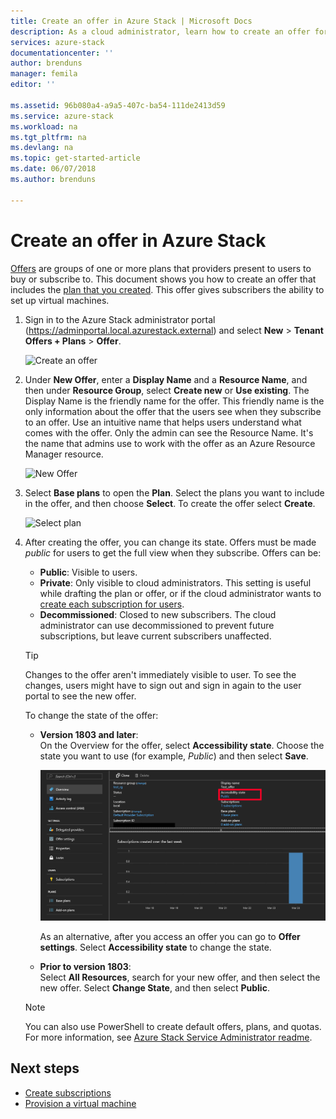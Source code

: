```yaml
---
title: Create an offer in Azure Stack | Microsoft Docs
description: As a cloud administrator, learn how to create an offer for your users in Azure Stack.
services: azure-stack
documentationcenter: ''
author: brenduns
manager: femila
editor: ''

ms.assetid: 96b080a4-a9a5-407c-ba54-111de2413d59
ms.service: azure-stack
ms.workload: na
ms.tgt_pltfrm: na
ms.devlang: na
ms.topic: get-started-article
ms.date: 06/07/2018
ms.author: brenduns

---
```

# Create an offer in Azure Stack

[Offers](azure-stack-key-features.md) are groups of one or more plans that providers present to users to buy or subscribe to. This document shows you how to create an offer that includes the [plan that you created](azure-stack-create-plan.md). This offer gives subscribers the ability to set up virtual machines.

1. Sign in to the Azure Stack administrator portal (https://adminportal.local.azurestack.external) and select **New** > **Tenant Offers + Plans** > **Offer**.

   ![Create an offer](media/azure-stack-create-offer/image01.png)
  
2. Under **New Offer**, enter a **Display Name** and a **Resource Name**, and then under **Resource Group**, select **Create new** or **Use existing**. The Display Name is the friendly name for the offer. This friendly name is the only information about the offer that the users see when they subscribe to an offer. Use an intuitive name that helps users understand what comes with the offer. Only the admin can see the Resource Name. It's the name that admins use to work with the offer as an Azure Resource Manager resource.

   ![New Offer](media/azure-stack-create-offer/image01a.png)
  
3. Select **Base plans** to open the **Plan**. Select the plans you want to include in the offer, and then choose **Select**. To create the offer select **Create**.

   ![Select plan](media/azure-stack-create-offer/image02.png)
  
4. After creating the offer, you can change its state. Offers must be made *public* for users to get the full view when they subscribe. Offers can be:

   - **Public**: Visible to users.
   - **Private**: Only visible to cloud administrators. This setting is useful while drafting the plan or offer, or if the cloud administrator wants to [create each subscription for users](azure-stack-subscribe-plan-provision-vm.md#create-a-subscription-as-a-cloud-operator).
   - **Decommissioned**: Closed to new subscribers. The cloud administrator can use decommissioned to prevent future subscriptions, but leave current subscribers unaffected.

   > [!TIP]  
   > Changes to the offer aren't immediately visible to user. To see the changes, users might have to sign out and sign in again to the user portal to see the new offer.

   To change the state of the offer:

   - **Version 1803 and later**:  
     On the Overview for the offer, select **Accessibility state**. Choose the state you want to use (for example, *Public*) and then select **Save**.
 
     ![Select Accessibility state](media/azure-stack-create-offer/change-state.png)

     As an alternative, after you access an offer you can go to **Offer settings**. Select  **Accessibility state** to change the state.

   - **Prior to version 1803**:  
     Select **All Resources**, search for your new offer, and then select the new offer. Select **Change State**, and then select **Public**.

   > [!NOTE]
   > You can also use PowerShell to create default offers, plans, and quotas. For more information, see [Azure Stack Service Administrator readme](https://github.com/Azure/AzureStack-Tools/tree/master/ServiceAdmin).

## Next steps

- [Create subscriptions](azure-stack-subscribe-plan-provision-vm.md)
- [Provision a virtual machine](azure-stack-provision-vm.md)
